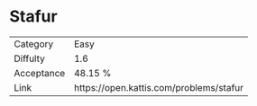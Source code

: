 # Stafur

<table>
    <tr>
        <td>Category</td>
        <td>Easy</td>
    </tr>
    <tr>
        <td>Diffulty</td>
        <td>1.6</td>
    </tr>
    <tr>
        <td>Acceptance</td>
        <td>48.15 %</td>
    </tr>
    <tr>
        <td>Link</td>
        <td>https://open.kattis.com/problems/stafur</td>
    </tr>
</table>